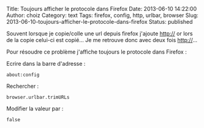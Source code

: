 Title: Toujours afficher le protocole dans Firefox
Date: 2013-06-10 14:22:00
Author: choiz
Category: text
Tags: firefox, config, http, urlbar, browser
Slug: 2013-06-10-toujours-afficher-le-protocole-dans-firefox
Status: published

Souvent lorsque je copie/colle une url depuis firefox j'ajoute <http://>
or lors de la copie celui-ci est copié… Je me retrouve donc avec deux
fois <http://>…

Pour résoudre ce problème j'affiche toujours le protocole dans Firefox :

Ecrire dans la barre d'adresse :

    about:config

Rechercher :

    browser.urlbar.trimURLs

Modifier la valeur par :

    false
